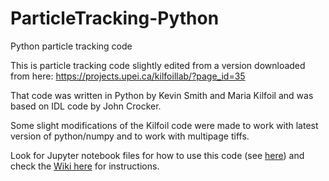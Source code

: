 # ParticleTracking-Python
Python particle tracking code

This is particle tracking code slightly edited from a version downloaded from here: https://projects.upei.ca/kilfoillab/?page_id=35

That code was written in Python by Kevin Smith and Maria Kilfoil and was based on IDL code by John Crocker. 

Some slight modifications of the Kilfoil code were made to work with latest version of python/numpy and to work with multipage tiffs. 

Look for Jupyter notebook files for how to use this code (see [here](https://nbviewer.jupyter.org/github/rmcgorty/ParticleTracking-Python/blob/master/jupyter_notebooks/Particle%20Tracking%20--%20DEMONSTRATION%2C%20TUTORIAL.ipynb)) and check the [Wiki here](https://github.com/rmcgorty/ParticleTracking-Python/wiki/Short-Guide-to-Particle-Tracking) for instructions. 
